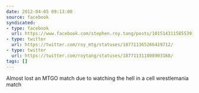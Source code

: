 ```yaml
---
date: 2012-04-05 09:13:00
source: facebook
syndicated:
- type: facebook
  url: https://www.facebook.com/stephen.roy.tang/posts/10151431158553912
- type: twitter
  url: https://twitter.com/roy_mtg/statuses/187711365266419712/
- type: twitter
  url: https://twitter.com/roytang/statuses/187711311008903168/
tags: []
---
```


Almost lost an MTGO match due to watching the hell in a cell wrestlemania match